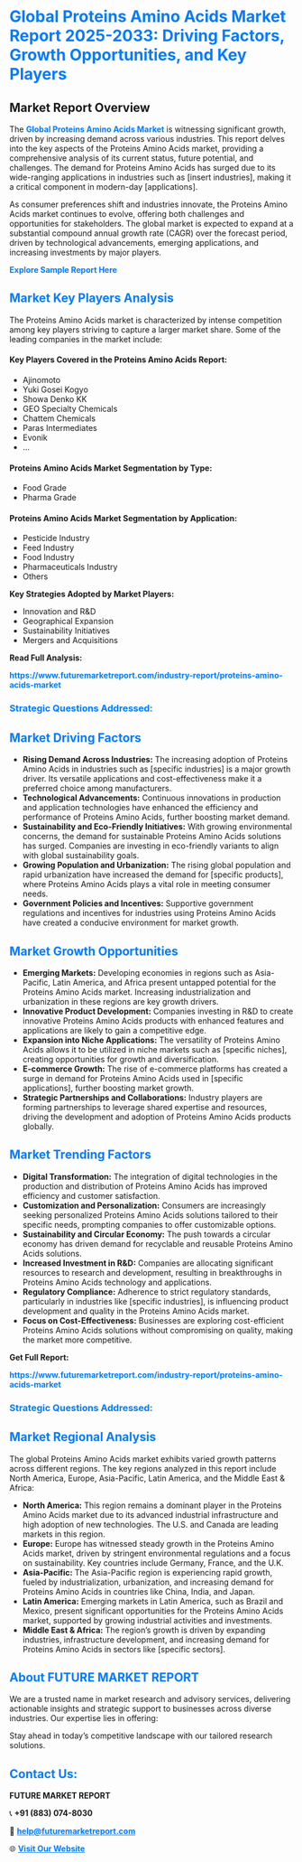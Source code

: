 <h1 style="color: #007BFF;">Global Proteins Amino Acids Market Report 2025-2033: Driving Factors, Growth Opportunities, and Key Players</h1>

<section id="overview">
<h2>Market Report Overview</h2>
<p>The <a href="https://www.futuremarketreport.com/industry-report/proteins-amino-acids-market" style="color: #007BFF; text-decoration: none;"><strong>Global Proteins Amino Acids Market</strong></a> is witnessing significant growth, driven by increasing demand across various industries. This report delves into the key aspects of the Proteins Amino Acids market, providing a comprehensive analysis of its current status, future potential, and challenges. The demand for Proteins Amino Acids has surged due to its wide-ranging applications in industries such as [insert industries], making it a critical component in modern-day [applications].</p>
<p>As consumer preferences shift and industries innovate, the Proteins Amino Acids market continues to evolve, offering both challenges and opportunities for stakeholders. The global market is expected to expand at a substantial compound annual growth rate (CAGR) over the forecast period, driven by technological advancements, emerging applications, and increasing investments by major players.</p>
</section>

<section id="overview">
<p><a href="https://www.futuremarketreport.com/request-sample/reportId=103068" style="color: #007BFF; text-decoration: none;"><strong>Explore Sample Report Here</strong></a></p>
</section>

<section id="key-players">
<h2 style="color: #007BFF;">Market Key Players Analysis</h2>
<p>The Proteins Amino Acids market is characterized by intense competition among key players striving to capture a larger market share. Some of the leading companies in the market include:</p>
<h4>Key Players Covered in the Proteins Amino Acids Report:</h4>
<ul><li>Ajinomoto</li><li>Yuki Gosei Kogyo</li><li>Showa Denko KK</li><li>GEO Specialty Chemicals</li><li>Chattem Chemicals</li><li>Paras Intermediates</li><li>Evonik</li><li>...</li></ul>
<h4>Proteins Amino Acids Market Segmentation by Type:</h4>
<ul><li>Food Grade</li><li>Pharma Grade</li></ul>

<h4>Proteins Amino Acids Market Segmentation by Application:</h4>
<ul><li>Pesticide Industry</li><li>Feed Industry</li><li>Food Industry</li><li>Pharmaceuticals Industry</li><li>Others</li></ul>
<p><strong>Key Strategies Adopted by Market Players:</strong></p>
<ul>
<li>Innovation and R&D</li>
<li>Geographical Expansion</li>
<li>Sustainability Initiatives</li>
<li>Mergers and Acquisitions</li>
</ul>
</section>

<section>
<p><strong>Read Full Analysis: </strong></p><a href="https://www.futuremarketreport.com/industry-report/proteins-amino-acids-market" style="color: #007BFF; text-decoration: none;"><strong>https://www.futuremarketreport.com/industry-report/proteins-amino-acids-market</strong></a>
<h3 style="color: #007BFF;">Strategic Questions Addressed:</h3>
</section>

<section id="driving-factors">
<h2 style="color: #007BFF;">Market Driving Factors</h2>
<ul>
<li><strong>Rising Demand Across Industries:</strong> The increasing adoption of Proteins Amino Acids in industries such as [specific industries] is a major growth driver. Its versatile applications and cost-effectiveness make it a preferred choice among manufacturers.</li>
<li><strong>Technological Advancements:</strong> Continuous innovations in production and application technologies have enhanced the efficiency and performance of Proteins Amino Acids, further boosting market demand.</li>
<li><strong>Sustainability and Eco-Friendly Initiatives:</strong> With growing environmental concerns, the demand for sustainable Proteins Amino Acids solutions has surged. Companies are investing in eco-friendly variants to align with global sustainability goals.</li>
<li><strong>Growing Population and Urbanization:</strong> The rising global population and rapid urbanization have increased the demand for [specific products], where Proteins Amino Acids plays a vital role in meeting consumer needs.</li>
<li><strong>Government Policies and Incentives:</strong> Supportive government regulations and incentives for industries using Proteins Amino Acids have created a conducive environment for market growth.</li>
</ul>
</section>

<section id="growth-opportunities">
<h2 style="color: #007BFF;">Market Growth Opportunities</h2>
<ul>
<li><strong>Emerging Markets:</strong> Developing economies in regions such as Asia-Pacific, Latin America, and Africa present untapped potential for the Proteins Amino Acids market. Increasing industrialization and urbanization in these regions are key growth drivers.</li>
<li><strong>Innovative Product Development:</strong> Companies investing in R&D to create innovative Proteins Amino Acids products with enhanced features and applications are likely to gain a competitive edge.</li>
<li><strong>Expansion into Niche Applications:</strong> The versatility of Proteins Amino Acids allows it to be utilized in niche markets such as [specific niches], creating opportunities for growth and diversification.</li>
<li><strong>E-commerce Growth:</strong> The rise of e-commerce platforms has created a surge in demand for Proteins Amino Acids used in [specific applications], further boosting market growth.</li>
<li><strong>Strategic Partnerships and Collaborations:</strong> Industry players are forming partnerships to leverage shared expertise and resources, driving the development and adoption of Proteins Amino Acids products globally.</li>
</ul>
</section>

<section id="trending-factors">
<h2 style="color: #007BFF;">Market Trending Factors</h2>
<ul>
<li><strong>Digital Transformation:</strong> The integration of digital technologies in the production and distribution of Proteins Amino Acids has improved efficiency and customer satisfaction.</li>
<li><strong>Customization and Personalization:</strong> Consumers are increasingly seeking personalized Proteins Amino Acids solutions tailored to their specific needs, prompting companies to offer customizable options.</li>
<li><strong>Sustainability and Circular Economy:</strong> The push towards a circular economy has driven demand for recyclable and reusable Proteins Amino Acids solutions.</li>
<li><strong>Increased Investment in R&D:</strong> Companies are allocating significant resources to research and development, resulting in breakthroughs in Proteins Amino Acids technology and applications.</li>
<li><strong>Regulatory Compliance:</strong> Adherence to strict regulatory standards, particularly in industries like [specific industries], is influencing product development and quality in the Proteins Amino Acids market.</li>
<li><strong>Focus on Cost-Effectiveness:</strong> Businesses are exploring cost-efficient Proteins Amino Acids solutions without compromising on quality, making the market more competitive.</li>
</ul>
</section>

<section>
<p><strong>Get Full Report: </strong></p><a href="https://www.futuremarketreport.com/industry-report/proteins-amino-acids-market" style="color: #007BFF; text-decoration: none;"><strong>https://www.futuremarketreport.com/industry-report/proteins-amino-acids-market</strong></a>
<h3 style="color: #007BFF;">Strategic Questions Addressed:</h3>
</section>


<section id="regional-analysis">
<h2 style="color: #007BFF;">Market Regional Analysis</h2>
<p>The global Proteins Amino Acids market exhibits varied growth patterns across different regions. The key regions analyzed in this report include North America, Europe, Asia-Pacific, Latin America, and the Middle East & Africa:</p>
<ul>
<li><strong>North America:</strong> This region remains a dominant player in the Proteins Amino Acids market due to its advanced industrial infrastructure and high adoption of new technologies. The U.S. and Canada are leading markets in this region.</li>
<li><strong>Europe:</strong> Europe has witnessed steady growth in the Proteins Amino Acids market, driven by stringent environmental regulations and a focus on sustainability. Key countries include Germany, France, and the U.K.</li>
<li><strong>Asia-Pacific:</strong> The Asia-Pacific region is experiencing rapid growth, fueled by industrialization, urbanization, and increasing demand for Proteins Amino Acids in countries like China, India, and Japan.</li>
<li><strong>Latin America:</strong> Emerging markets in Latin America, such as Brazil and Mexico, present significant opportunities for the Proteins Amino Acids market, supported by growing industrial activities and investments.</li>
<li><strong>Middle East & Africa:</strong> The region’s growth is driven by expanding industries, infrastructure development, and increasing demand for Proteins Amino Acids in sectors like [specific sectors].</li>
</ul>
</section>

<footer>
<h2 style="color: #007BFF;">About FUTURE MARKET REPORT</h2>
<p>We are a trusted name in market research and advisory services, delivering actionable insights and strategic support to businesses across diverse industries. Our expertise lies in offering:</p>

<p>Stay ahead in today’s competitive landscape with our tailored research solutions.</p>

<h2 style="color: #007BFF;">Contact Us:</h2>
<p><strong>FUTURE MARKET REPORT</strong></p>
<p>📞 <strong>+91 (883) 074-8030</strong></p>
<p>📧 <strong><a href="mailto:help@futuremarketreport.com" style="color: #007BFF;">help@futuremarketreport.com</a></strong></p>
<p>🌐 <strong><a href="https://www.futuremarketreport.com/" style="color: #007BFF;">Visit Our Website</a></strong></p>
</footer>